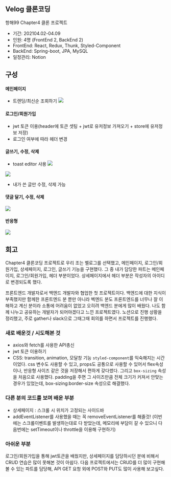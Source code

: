 ## Velog 클론코딩
항해99 Chapter4 클론 프로젝트

+ 기간: 202104.02-04.09
+ 인원: 4명 (FrontEnd 2, BackEnd 2)
+ FrontEnd: React, Redux, Thunk, Styled-Component
+ BackEnd: Spring-boot, JPA, MySQL
+ 일정관리: Notion


## 구성

#### 메인페이지
+ 트렌딩/최신순 조회하기
![](https://images.velog.io/images/ouo_yoonk/post/38ab1bae-edb1-4d47-b0e6-3e86f0be83bc/v_main.gif)

#### 로그인/회원가입
+ jwt 토큰 이용(header에 토큰 셋팅 + jwt로 유저정보 가져오기 + store에 유저정보 저장)
+ 로그인 여부에 따라 헤더 변경

#### 글쓰기, 수정, 삭제
+ toast editor 사용
![](https://images.velog.io/images/ouo_yoonk/post/ea49d5f6-fcb6-4f2b-9fc2-5b62d4b69656/v_write.gif)

![](https://images.velog.io/images/ouo_yoonk/post/b407834d-b8b8-457c-91e7-77e72996a90f/v_ud.gif)
- 내가 쓴 글만 수정, 삭제 가능

#### 댓글 달기, 수정, 삭제
![](https://images.velog.io/images/ouo_yoonk/post/c866e4ca-f4da-4d3c-93a9-87cd3a8366df/v_comment.gif)

#### 반응형
![](https://images.velog.io/images/ouo_yoonk/post/9df2b531-1e94-488a-8a29-5ae4842223ad/response.gif)


## 회고
Chapter4 클론코딩 프로젝트로 우리 조는 벨로그를 선택했고, 메인페이지, 로그인/회원가입, 상세페이지, 로그인, 글쓰기 기능을 구현했다.
그 중 내가 담당한 파트는 메인페이지, 로그인/회원가입, 헤더 부분이었다. 상세페이지에서 헤더 부분은 작성자의 아이디로 변경되도록 했다.

프론트엔드 개발자로서 백엔드 개발자와 협업한 첫 프로젝트이다. 백엔드에 대한 지식이 부족했지만 함께한 프론트엔드 분 뿐만 아니라 벡엔드 분도 프론트엔드를 너무나 잘 이해하고 계신 분이라 소통에 어려움이 없었고 오히려 백엔드 분에게 많이 배웠다. 나도 함께 나누고 공유하는 개발자가 되어야겠다고 느낀 프로젝트였다.
노션으로 진행 상황을 정리했고, 주로 gather나 slack으로 그때그때 회의를 하면서 프로젝트를 진행했다. 


### 새로 배운것 / 시도해본 것
- axios와 fetch를 사용한 API총신
- jwt 토큰 이용하기
- CSS: transition, animation, 모달창 기능
`styled-component`를 익숙해지는 시간이었다. css 변수도 사용할 수 있고, props도 공통으로 사용할 수 있어서 flex속성이나, 반응형 사이즈 같은 것을 저장해서 편하게 갖다썼다. 그리고 `box-sizing` 속성을 처음으로 사용했다. padding을 주면 그 사이즈만큼 전체 크기가 커져서 안맞는 경우가 있었는데, box-sizing:border-size 속성으로 해결했다.

### 다른 분의 코드를 보며 배운 부분
- 상세페이지 : 스크롤 시 위치가 고정되는 사이드바
- addEventListener를 사용했을 때는 꼭 removeEventListener를 해줄것! (이번에는 스크롤이벤트를 발생하는대로 다 받았는데, 메모리에 부담이 갈 수 있으니 다음번에는  setTimeout이나 throttle을 이용해 구현하기)


### 아쉬운 부분
로그인/회원가입을 통해 jwt토큰을 배웠지만, 상세페이지를 담당하시던 분에 비해서 CRUD 연습은 많이 못해본 것이 아쉽다.
다음 프로젝트에서는 CRUD를 더 많이 구현해볼 수 있는 파트를 담당해, API GET 요청 외에 POST와 PUT도 많이 사용해 보고싶다.


